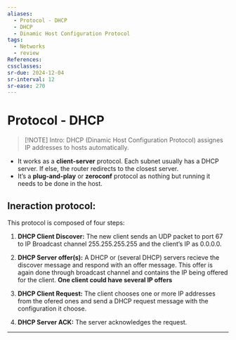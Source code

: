 ```yaml
---
aliases:
  - Protocol - DHCP
  - DHCP
  - Dinamic Host Configuration Protocol
tags:
  - Networks
  - review
References: 
cssclasses:
sr-due: 2024-12-04
sr-interval: 12
sr-ease: 270
---
```

# Protocol - DHCP

> [!NOTE] Intro: 
> DHCP (Dinamic Host Configuration Protocol) assignes IP addresses to hosts automatically. 
> 
> 

+ It works as a **client-server** protocol. Each subnet usually has a DHCP server. If else, the router redirects to the closest server.
+ It’s a **plug-and-play** or **zeroconf** protocol as nothing but running it needs to be done in the host. 

## Ineraction protocol:
This protocol is composed of four steps: 

1. **DHCP Client Discover:** 
   The new client sends an UDP packet to port 67 to IP Broadcast channel 255.255.255.255 and the client’s IP as 0.0.0.0. 
   
2. **DHCP Server offer(s):** 
   A DHCP or (several DHCP) servers recieve the discover message and respond with an offer message. 
   This offer is again done through broadcast channel and contains the IP being offered for the client. 
   **One client could have several IP offers**

3. **DHCP Client Request:** 
   The client chooses one or more IP addresses from the ofered ones and send a DHCP request message with the configuration it choose. 

4. **DHCP Server ACK:** The server acknowledges the request.

***